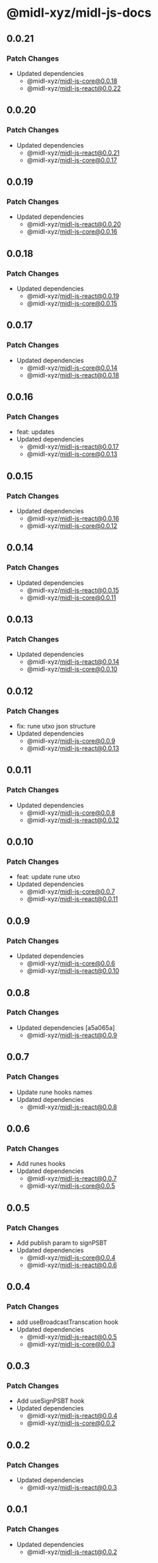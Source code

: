 # @midl-xyz/midl-js-docs

## 0.0.21

### Patch Changes

- Updated dependencies
  - @midl-xyz/midl-js-core@0.0.18
  - @midl-xyz/midl-js-react@0.0.22

## 0.0.20

### Patch Changes

- Updated dependencies
  - @midl-xyz/midl-js-react@0.0.21
  - @midl-xyz/midl-js-core@0.0.17

## 0.0.19

### Patch Changes

- Updated dependencies
  - @midl-xyz/midl-js-react@0.0.20
  - @midl-xyz/midl-js-core@0.0.16

## 0.0.18

### Patch Changes

- Updated dependencies
  - @midl-xyz/midl-js-react@0.0.19
  - @midl-xyz/midl-js-core@0.0.15

## 0.0.17

### Patch Changes

- Updated dependencies
  - @midl-xyz/midl-js-core@0.0.14
  - @midl-xyz/midl-js-react@0.0.18

## 0.0.16

### Patch Changes

- feat: updates
- Updated dependencies
  - @midl-xyz/midl-js-react@0.0.17
  - @midl-xyz/midl-js-core@0.0.13

## 0.0.15

### Patch Changes

- Updated dependencies
  - @midl-xyz/midl-js-react@0.0.16
  - @midl-xyz/midl-js-core@0.0.12

## 0.0.14

### Patch Changes

- Updated dependencies
  - @midl-xyz/midl-js-react@0.0.15
  - @midl-xyz/midl-js-core@0.0.11

## 0.0.13

### Patch Changes

- Updated dependencies
  - @midl-xyz/midl-js-react@0.0.14
  - @midl-xyz/midl-js-core@0.0.10

## 0.0.12

### Patch Changes

- fix: rune utxo json structure
- Updated dependencies
  - @midl-xyz/midl-js-core@0.0.9
  - @midl-xyz/midl-js-react@0.0.13

## 0.0.11

### Patch Changes

- Updated dependencies
  - @midl-xyz/midl-js-core@0.0.8
  - @midl-xyz/midl-js-react@0.0.12

## 0.0.10

### Patch Changes

- feat: update rune utxo
- Updated dependencies
  - @midl-xyz/midl-js-core@0.0.7
  - @midl-xyz/midl-js-react@0.0.11

## 0.0.9

### Patch Changes

- Updated dependencies
  - @midl-xyz/midl-js-core@0.0.6
  - @midl-xyz/midl-js-react@0.0.10

## 0.0.8

### Patch Changes

- Updated dependencies [a5a065a]
  - @midl-xyz/midl-js-react@0.0.9

## 0.0.7

### Patch Changes

- Update rune hooks names
- Updated dependencies
  - @midl-xyz/midl-js-react@0.0.8

## 0.0.6

### Patch Changes

- Add runes hooks
- Updated dependencies
  - @midl-xyz/midl-js-react@0.0.7
  - @midl-xyz/midl-js-core@0.0.5

## 0.0.5

### Patch Changes

- Add publish param to signPSBT
- Updated dependencies
  - @midl-xyz/midl-js-core@0.0.4
  - @midl-xyz/midl-js-react@0.0.6

## 0.0.4

### Patch Changes

- add useBroadcastTranscation hook
- Updated dependencies
  - @midl-xyz/midl-js-react@0.0.5
  - @midl-xyz/midl-js-core@0.0.3

## 0.0.3

### Patch Changes

- Add useSignPSBT hook
- Updated dependencies
  - @midl-xyz/midl-js-react@0.0.4
  - @midl-xyz/midl-js-core@0.0.2

## 0.0.2

### Patch Changes

- Updated dependencies
  - @midl-xyz/midl-js-react@0.0.3

## 0.0.1

### Patch Changes

- Updated dependencies
  - @midl-xyz/midl-js-react@0.0.2
